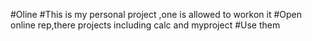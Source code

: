 #Oline 
#This is my personal project ,one is allowed to workon it
#Open online rep,there projects including calc and myproject
#Use them